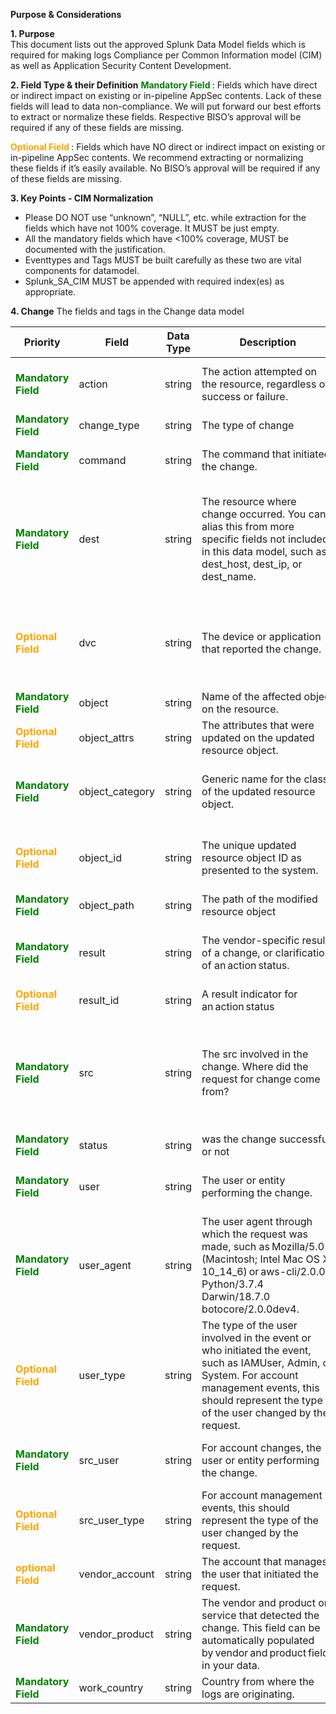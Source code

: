 **Purpose & Considerations**


**1.	Purpose**  
This document lists out the approved Splunk Data Model fields which is required for making logs Compliance per Common Information model (CIM) as well as Application Security Content Development.

**2. Field Type & their Definition**
<span style="color:green;font-weight:bold">Mandatory Field </span> : Fields which have direct or indirect impact on existing or in-pipeline AppSec contents. Lack of these fields will lead to data non-compliance. We will put forward our best efforts to extract or normalize these fields. Respective BISO’s approval will be required if any of these fields are missing.


 <span style="color:orange;font-weight:bold"> Optional Field </span>: Fields which have NO direct or indirect impact on existing or in-pipeline AppSec contents. We recommend extracting or normalizing these fields if it’s easily available. No BISO’s approval will be required if any of these fields are missing.

**3. Key Points - CIM Normalization**
- Please DO NOT use “unknown”, “NULL”, etc. while extraction for the fields which have not 100% coverage. It MUST be just empty.
- All the mandatory fields which have <100% coverage, MUST be documented with the justification.
- Eventtypes and Tags MUST be built carefully as these two are vital components for datamodel.
- Splunk_SA_CIM MUST be appended with required index(es) as appropriate.

**4.	Change**
The fields and tags in the Change data model 



| Priority | **Field** | **Data Type** | **Description** | **Expectation** | **Example** | 
|--|--|--|--|--|--|
|<span style="color:green;font-weight:bold">Mandatory Field </span>|action	|string	|The action attempted on the resource, regardless of success or failure.|The change action value MUST be one of the CRUD values: created, read, updated, deleted   | 	Example: updated	|
|<span style="color:green;font-weight:bold"> Mandatory Field</span> | change_type | string | The type of change |It must be filesystem, group, user, secrets, etc.| file, folder, authentication, authorization, table, view, procedures, schema | 
|<span style="color:green;font-weight:bold">Mandatory Field </span>|command  | string | The command that initiated the change.|API call or web url hit to initiate change. |exec [dbo].[sp_DNAV_OCR_REQUESTS_INPROGRESS_FILES_GET],DROP table emp_table (Azure SQL Database)|
|<span style="color:green;font-weight:bold">Mandatory Field </span>| dest |string |The resource where change occurred. You can alias this from more specific fields not included in this data model, such as dest_host, dest_ip, or dest_name.  | Must be a IP address if IP is available to fetch. Else, dest would be treated as identity for destination or remote host. Could be either IPv4 or IPv6, lower case for IPv6 Deloitte might converting IPv4 to IPv6 in near future.|RD000XXXX1B0C1| 
|<span style="color:orange;font-weight:bold"> Optional Field </span> |dvc | string | The device or application that reported the change.|Must be either IP address or endpoint names. dest host and name can optionally be captured under “dvc_host” and “dvc_name” fields respectively.||
|<span style="color:green;font-weight:bold">Mandatory Field </span> | object |string | Name of the affected object on the resource. |Name of the actual entity found in “change_type”|SQL database (Azure SQL Database), file (Unix filesystem), SAP HANA DB (SAP HANA DB)|
|<span style="color:orange;font-weight:bold"> Optional Field</span> | object_attrs  | string | The attributes that were updated on the updated resource object. || N/A   | 
|<span style="color:green;font-weight:bold">Mandatory Field </span>|object_category  | string |Generic name for the class of the updated resource object. |Expected values may be specific to an app, for example: registry, directory, file, group, user, bucket, instance.|SQL database (Azure SQL Database), file (Unix filesystem), SAP HANA DB (SAP HANA DB)|
|<span style="color:orange;font-weight:bold">Optional Field </span>|object_id | string | The unique updated resource object ID as presented to the system.|If the object has an id number use that. Otherwise you can use another unique identifier like a path or attribute. |N/A  |
|<span style="color:green;font-weight:bold">Mandatory Field </span>| object_path |string |The path of the modified resource object ||Example"APP_IPF_WH.DS_PROC_1FA444D4F9D0E08A284A1_CV_RDR"|
|<span style="color:green;font-weight:bold"> Mandatory Field </span> |result | string | The vendor-specific result of a change, or clarification of an action status. |For instance, status=failure may be accompanied by result=blocked by policy or result=disk full. | RPC COMPLETED, BATCH COMPLETED |
|<span style="color:orange;font-weight:bold">Optional Field </span> | result_id|string | A result indicator for an action status |ID Should be mapped with result field|N/A |
|<span style="color:green;font-weight:bold">Mandatory Field </span>| src |string |The src involved in the change. Where did the request for change come from? | Must be a IP address if IP is available to fetch. Else, dest would be treated as identity for destination or remote host. Could be either IPv4 or IPv6, lower case for IPv6 Deloitte might converting IPv4 to IPv6 in near future.|“x-forwarded-for” feature must be enabled on the F5 side if source is coming via F5 or equivalent tool. Example: 10.XXX.XX.20|
<span style="color:green;font-weight:bold">Mandatory Field </span>|status | string |was the change successful or not |binary success or failure |Example: success|
|<span style="color:green;font-weight:bold">Mandatory Field </span>|user | string |The user or entity performing the change.  |should be able to extract out the username with or without the domain or extraneous characters  |Example: rkumar19 |
|<span style="color:green;font-weight:bold">Mandatory Field </span> | user_agent |string |The user agent through which the request was made, such as Mozilla/5.0 (Macintosh; Intel Mac OS X 10_14_6) or aws-cli/2.0.0 Python/3.7.4 Darwin/18.7.0 botocore/2.0.0dev4. |Mozilla/5.0 (Macintosh; Intel Mac OS X 10_14_6)|
|<span style="color:orange;font-weight:bold">Optional Field </span> | user_type |string | The type of the user involved in the event or who initiated the event, such as IAMUser, Admin, or System. For account management events, this should represent the type of the user changed by the request. ||N/A|
|<span style="color:green;font-weight:bold">Mandatory Field </span>|src_user | string |For account changes, the user or entity performing the change.  |This is only applicable and MUST for Account Change (Account_Management) events| Example: skumar19 |
|<span style="color:orange;font-weight:bold">Optional Field </span> | src_user_type |string | For account management events, this should represent the type of the user changed by the request. |||
|<span style="color:orange;font-weight:bold">optional Field </span>|vendor_account  | string |The account that manages the user that initiated the request.  |Typically derived via the data onboarding method.|N/A|
|<span style="color:green;font-weight:bold">Mandatory Field </span>|vendor_product  | string |The vendor and product or service that detected the change. This field can be automatically populated by vendor and product fields in your data. |Typically derived via the data onboarding method.|Example: Microsoft Azure SQL|
<span style="color:green;font-weight:bold">Mandatory Field </span>|work_country | string |Country from where the logs are originating. |Must be in Upper Case. |Example: work_country of the Netskope logs from US in the index= amer_cloud_netskope_casb  would be work_country=US|

